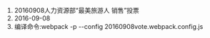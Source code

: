 1. 20160908人力资源部“最美旅游人 销售”投票
2. 2016-09-08
3. 编译命令:webpack -p  --config 20160908vote.webpack.config.js